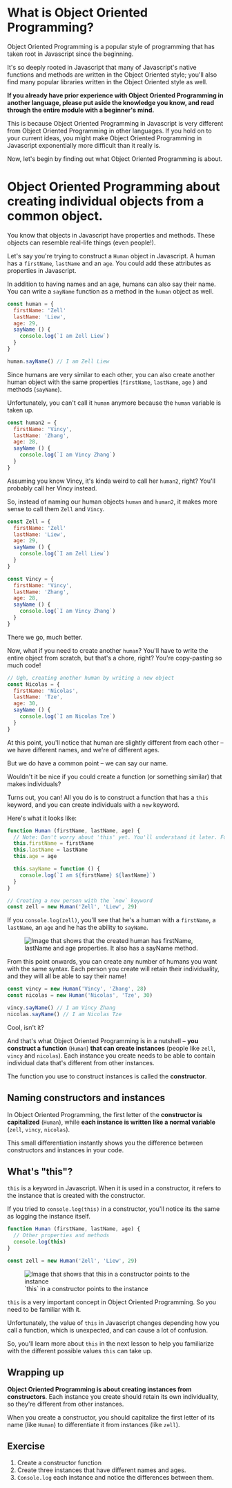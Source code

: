 # What is Object Oriented Programming?

Object Oriented Programming is a popular style of programming that has taken root in Javascript since the beginning.

It's so deeply rooted in Javascript that many of Javascript's native functions and methods are written in the Object Oriented style; you'll also find many popular libraries written in the Object Oriented style as well.

**If you already have prior experience with Object Oriented Programming in another language, please put aside the knowledge you know, and read through the entire module with a beginner's mind.**

This is because Object Oriented Programming in Javascript is very different from Object Oriented Programming in other languages. If you hold on to your current ideas, you might make Object Oriented Programming in Javascript exponentially more difficult than it really is.

Now, let's begin by finding out what Object Oriented Programming is about.

# Object Oriented Programming about creating individual objects from a common object.

You know that objects in Javascript have properties and methods. These objects can resemble real-life things (even people!).

Let's say you're trying to construct a `Human` object in Javascript. A human has a `firstName`, `lastName` and an `age`. You could add these attributes as properties in Javascript.

In addition to having names and an age, humans can also say their name. You can write a `sayName` function as a method in the `human` object as well.

```js
const human = {
  firstName: 'Zell'
  lastName: 'Liew',
  age: 29,
  sayName () {
    console.log(`I am Zell Liew`)
  }
}

human.sayName() // I am Zell Liew
```

Since humans are very similar to each other, you can also create another human object with the same properties (`firstName`, `lastName`, `age` ) and methods (`sayName`).

Unfortunately, you can't call it `human` anymore because the `human` variable is taken up.

```js
const human2 = {
  firstName: 'Vincy',
  lastName: 'Zhang',
  age: 28,
  sayName () {
    console.log(`I am Vincy Zhang`)
  }
}
```

Assuming you know Vincy, it's kinda weird to call her `human2`, right? You'll probably call her Vincy instead.

So, instead of naming our human objects `human` and `human2`, it makes more sense to call them `Zell` and `Vincy`.

```js
const Zell = {
  firstName: 'Zell'
  lastName: 'Liew',
  age: 29,
  sayName () {
    console.log(`I am Zell Liew`)
  }
}

const Vincy = {
  firstName: 'Vincy',
  lastName: 'Zhang',
  age: 28,
  sayName () {
    console.log(`I am Vincy Zhang`)
  }
}
```

There we go, much better.

Now, what if you need to create another `human`? You'll have to write the entire object from scratch, but that's a chore, right? You're copy-pasting so much code!

```js
// Ugh, creating another human by writing a new object
const Nicolas = {
  firstName: 'Nicolas',
  lastName: 'Tze',
  age: 30,
  sayName () {
    console.log(`I am Nicolas Tze`)
  }
}
```

At this point, you'll notice that human are slightly different from each other – we have different names, and we're of different ages.

But we do have a common point – we can say our name.

Wouldn't it be nice if you could create a function (or something similar) that makes individuals?

Turns out, you can! All you do is to construct a function that has a `this` keyword, and you can create individuals with a `new` keyword.

Here's what it looks like:

```js
function Human (firstName, lastName, age) {
  // Note: Don't worry about 'this' yet. You'll understand it later. Follow along for now.
  this.firstName = firstName
  this.lastName = lastName
  this.age = age

  this.sayName = function () {
    console.log(`I am ${firstName} ${lastName}`)
  }
}
```

```js
// Creating a new person with the `new` keyword
const zell = new Human('Zell', 'Liew', 29)
```

If you `console.log(zell)`, you'll see that he's a human with a `firstName`, a `lastName`, an `age` and he has the ability to `sayName`.

<figure>
  <img src="../../images/oop/what-is-oop/instance.png" alt="Image that shows that the created human has firstName, lastName and age properties. It also has a sayName method.">
  <figcaption></figcaption>
</figure>

From this point onwards, you can create any number of humans you want with the same syntax. Each person you create will retain their individuality, and they will all be able to say their name!

```js
const vincy = new Human('Vincy', 'Zhang', 28)
const nicolas = new Human('Nicolas', 'Tze', 30)

vincy.sayName() // I am Vincy Zhang
nicolas.sayName() // I am Nicolas Tze
```

Cool, isn't it?

And that's what Object Oriented Programming is in a nutshell – **you construct a function** (`Human`) **that can create instances** (people like `zell`, `vincy` and `nicolas`). Each instance you create needs to be able to contain individual data that's different from other instances.

The function you use to construct instances is called the **constructor**.

## Naming constructors and instances

In Object Oriented Programming, the first letter of the **constructor is capitalized** (`Human`), while **each instance is written like a normal variable** (`zell`, `vincy`, `nicolas`).

This small differentiation instantly shows you the difference between constructors and instances in your code.

## What's "this"?

`this` is a keyword in Javascript. When it is used in a constructor, it refers to the instance that is created with the constructor.

If you tried to `console.log(this)` in a constructor, you'll notice its the same as logging the instance itself.

```js
function Human (firstName, lastName, age) {
  // Other properties and methods
  console.log(this)
}

const zell = new Human('Zell', 'Liew', 29)
```

<figure>
  <img src="../../images/oop/what-is-oop/this-in-constructor.png" alt="Image that shows that this in a constructor points to the instance">
  <figcaption>`this` in a constructor points to the instance</figcaption>
</figure>

`this` is a very important concept in Object Oriented Programming. So you need to be familiar with it.

Unfortunately, the value of `this` in Javascript changes depending how you call a function, which is unexpected, and can cause a lot of confusion.

So, you'll learn more about `this` in the next lesson to help you familiarize with the different possible values `this` can take up.

## Wrapping up

**Object Oriented Programming is about creating instances from constructors**. Each instance you create should retain its own individuality, so they're different from other instances.

When you create a constructor, you should capitalize the first letter of its name (like `Human`) to differentiate it from instances (like `zell`).

## Exercise

1. Create a constructor function
2. Create three instances that have different names and ages.
3. `Console.log` each instance and notice the differences between them.
